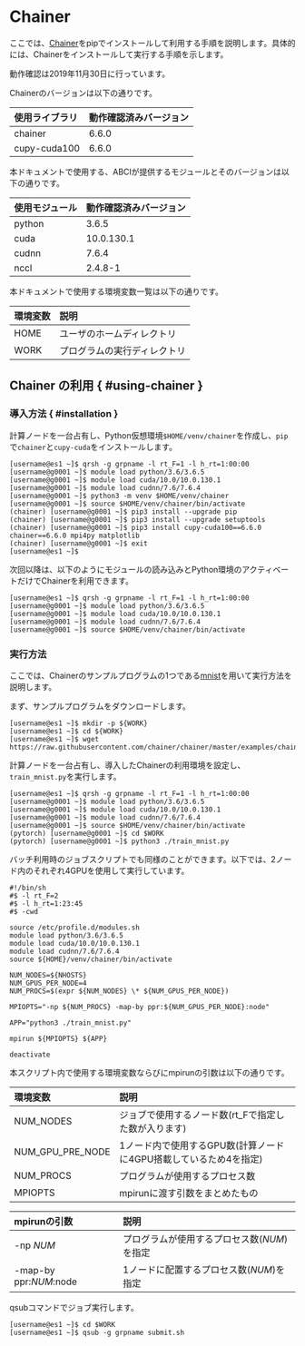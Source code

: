 # Chainer

ここでは、[Chainer](https://chainer.org/)をpipでインストールして利用する手順を説明します。具体的には、Chainerをインストールして実行する手順を示します。

動作確認は2019年11月30日に行っています。

Chainerのバージョンは以下の通りです。

| 使用ライブラリ | 動作確認済みバージョン |
| :-- | :-- |
| chainer | 6.6.0 |
| cupy-cuda100 | 6.6.0 |

本ドキュメントで使用する、ABCIが提供するモジュールとそのバージョンは以下の通りです。

| 使用モジュール | 動作確認済みバージョン |
| :-- | :-- |
| python  | 3.6.5      |
| cuda    | 10.0.130.1 |
| cudnn   | 7.6.4      |
| nccl    | 2.4.8-1    |

本ドキュメントで使用する環境変数一覧は以下の通りです。

| 環境変数 | 説明 |
| :-- | :-- |
| HOME | ユーザのホームディレクトリ |
| WORK | プログラムの実行ディレクトリ |

## Chainer の利用 { #using-chainer }

### 導入方法 { #installation }

計算ノードを一台占有し、Python仮想環境`$HOME/venv/chainer`を作成し、`pip`で`chainer`と`cupy-cuda`をインストールします。

```
[username@es1 ~]$ qrsh -g grpname -l rt_F=1 -l h_rt=1:00:00
[username@g0001 ~]$ module load python/3.6/3.6.5
[username@g0001 ~]$ module load cuda/10.0/10.0.130.1
[username@g0001 ~]$ module load cudnn/7.6/7.6.4
[username@g0001 ~]$ python3 -m venv $HOME/venv/chainer
[username@g0001 ~]$ source $HOME/venv/chainer/bin/activate
(chainer) [username@g0001 ~]$ pip3 install --upgrade pip
(chainer) [username@g0001 ~]$ pip3 install --upgrade setuptools
(chainer) [username@g0001 ~]$ pip3 install cupy-cuda100==6.6.0 chainer==6.6.0 mpi4py matplotlib
(chainer) [username@g0001 ~]$ exit
[username@es1 ~]$
```

次回以降は、以下のようにモジュールの読み込みとPython環境のアクティベートだけでChainerを利用できます。

```
[username@es1 ~]$ qrsh -g grpname -l rt_F=1 -l h_rt=1:00:00
[username@g0001 ~]$ module load python/3.6/3.6.5
[username@g0001 ~]$ module load cuda/10.0/10.0.130.1
[username@g0001 ~]$ module load cudnn/7.6/7.6.4
[username@g0001 ~]$ source $HOME/venv/chainer/bin/activate
```

### 実行方法

ここでは、Chainerのサンプルプログラムの1つである[mnist](http://yann.lecun.com/exdb/mnist/)を用いて実行方法を説明します。

まず、サンプルプログラムをダウンロードします。

```
[username@es1 ~]$ mkdir -p ${WORK}
[username@es1 ~]$ cd ${WORK}
[username@es1 ~]$ wget https://raw.githubusercontent.com/chainer/chainer/master/examples/chainermn/mnist/train_mnist.py
```

計算ノードを一台占有し、導入したChainerの利用環境を設定し、`train_mnist.py`を実行します。

```
[username@es1 ~]$ qrsh -g grpname -l rt_F=1 -l h_rt=1:00:00
[username@g0001 ~]$ module load python/3.6/3.6.5
[username@g0001 ~]$ module load cuda/10.0/10.0.130.1
[username@g0001 ~]$ module load cudnn/7.6/7.6.4
[username@g0001 ~]$ source $HOME/venv/chainer/bin/activate
(pytorch) [username@g0001 ~]$ cd $WORK
(pytorch) [username@g0001 ~]$ python3 ./train_mnist.py
```

バッチ利用時のジョブスクリプトでも同様のことができます。以下では、2ノード内のそれぞれ4GPUを使用して実行しています。

```
#!/bin/sh
#$ -l rt_F=2
#$ -l h_rt=1:23:45
#$ -cwd

source /etc/profile.d/modules.sh
module load python/3.6/3.6.5
module load cuda/10.0/10.0.130.1
module load cudnn/7.6/7.6.4
source ${HOME}/venv/chainer/bin/activate

NUM_NODES=${NHOSTS}
NUM_GPUS_PER_NODE=4
NUM_PROCS=$(expr ${NUM_NODES} \* ${NUM_GPUS_PER_NODE})

MPIOPTS="-np ${NUM_PROCS} -map-by ppr:${NUM_GPUS_PER_NODE}:node"

APP="python3 ./train_mnist.py"

mpirun ${MPIOPTS} ${APP}

deactivate
```

本スクリプト内で使用する環境変数ならびにmpirunの引数は以下の通りです。

| 環境変数 | 説明 |
| :-- | :-- |
| NUM_NODES | ジョブで使用するノード数(rt_Fで指定した数が入ります) |
| NUM_GPU_PRE_NODE | 1ノード内で使用するGPU数(計算ノードに4GPU搭載しているため4を指定) |
| NUM_PROCS | プログラムが使用するプロセス数 |
| MPIOPTS | mpirunに渡す引数をまとめたもの |

| mpirunの引数 | 説明 |
| :-- | :-- |
| -np *NUM* | プログラムが使用するプロセス数(*NUM*)を指定 |
| -map-by ppr:*NUM*:node | 1ノードに配置するプロセス数(*NUM*)を指定 |

qsubコマンドでジョブ実行します。

```
[username@es1 ~]$ cd $WORK
[username@es1 ~]$ qsub -g grpname submit.sh
```
